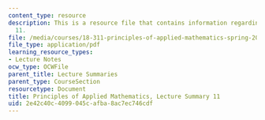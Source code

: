 ```yaml
---
content_type: resource
description: This is a resource file that contains information regarding lecture summary
  11.
file: /media/courses/18-311-principles-of-applied-mathematics-spring-2014/2e42c40c4099045cafba8ac7ec746cdf_MIT18_311S14_Lecture11.pdf
file_type: application/pdf
learning_resource_types:
- Lecture Notes
ocw_type: OCWFile
parent_title: Lecture Summaries
parent_type: CourseSection
resourcetype: Document
title: Principles of Applied Mathematics, Lecture Summary 11
uid: 2e42c40c-4099-045c-afba-8ac7ec746cdf
---
```

